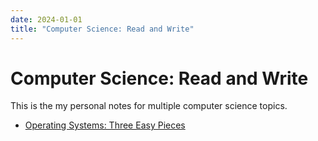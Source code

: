 ```yaml
---
date: 2024-01-01
title: "Computer Science: Read and Write"
---
```


# Computer Science: Read and Write

This is the my personal notes for multiple computer science topics.

- [Operating Systems: Three Easy Pieces](./notes/OSTEP/)


